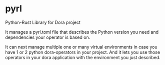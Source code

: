 # pyrl

Python-Rust Library for Dora project

It manages a pyrl.toml file that describes the Python version you need and dependencies your operator is based on.

It can next manage multiple one or many virtual environments in case you have 1 or 2 python dora-operators in your
project. And it lets you use those operators in your dora application with the environment you just described.